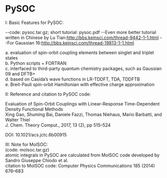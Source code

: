 # PySOC

I: Basic Features for PySOC:  

--code: pysoc.tar.gz; short tutorial: pysoc.pdf 
--Even more better tutorial written in Chinese by Lu Tian:http://bbs.keinsci.com/thread-9442-1-1.html
--For Gaussian 16:http://bbs.keinsci.com/thread-19813-1-1.html

a. evaluation of spin-orbit coupling elements between singlet and triplet states  
b. Python scripts + FORTRAN  
c. interfaced to third-party quantum chemistry packages, such as Gaussian 09 and DFTB+  
d. based on Casida’s wave functions in LR-TDDFT, TDA, TDDFTB  
e. Breit-Pauli spin-orbit Hamiltonian with effective charge approximation  

II: Reference and citation to PySOC code:

Evaluation of Spin-Orbit Couplings with Linear-Response Time-Dependent Density Functional Methods  
Xing Gao, Shuming Bai, Daniele Fazzi, Thomas Niehaus, Mario Barbatti, and Walter Thiel  
J. Chem. Theory Comput., 2017, 13 (2), pp 515–524

DOI: 10.1021/acs.jctc.6b00915  

  
III: Note for MolSOC:  
(code: molsoc.tar.gz)  
   atomic integrals in PySOC are calculated from MolSOC code developed by Sandro Giuseppe Chiodo et al.  
   citation to MolSOC code: Computer Physics Communications 185 (2014) 676–683  

